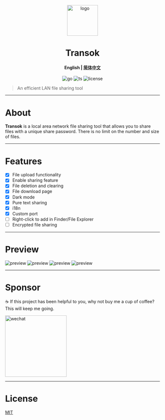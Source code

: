
<div align="center">
  <img src="https://github.com/bent2685/transok-wails/blob/main/readme_assets/logo.png" alt="logo" width="100" height="100" />
</div>

<h1 align="center">Transok</h1>

<h4 align="center"><strong>English</strong> | <a href="https://github.com/bent2685/transok-wails/blob/main/README_zh.md">
简体中文</a></h4>

<div align="center">

![go][go-badge]
![ts][ts-badge]
![license][license-badge]

</div>

> An efficient LAN file sharing tool

---

# About

**Transok** is a local area network file sharing tool that allows you to share files with a unique share password. There is no limit on the number and size of files.

---

# Features

- [x] File upload functionality
- [x] Enable sharing feature
- [x] File deletion and clearing
- [x] File download page
- [x] Dark mode
- [x] Pure text sharing
- [x] i18n
- [x] Custom port
- [ ] Right-click to add in Finder/File Explorer
- [ ] Encrypted file sharing

---

# Preview

![preview](https://github.com/bent2685/transok-wails/blob/main/readme_assets/preview1.png)
![preview](https://github.com/bent2685/transok-wails/blob/main/readme_assets/preview2.png)
![preview](https://github.com/bent2685/transok-wails/blob/main/readme_assets/preview3.png)
![preview](https://github.com/bent2685/transok-wails/blob/main/readme_assets/preview4.png)

---

# Sponsor

☕ If this project has been helpful to you, why not buy me a cup of coffee? This will keep me going.

<img src="https://github.com/bent2685/transok-wails/blob/main/readme_assets/sponsor.jpeg" alt="wechat" width="200" />

---

# License

[MIT](/LICENSE)

[go-badge]: https://img.shields.io/github/go-mod/go-version/bent2685/transok-wails
[ts-badge]: https://badgen.net/badge/-/TypeScript/blue?icon=typescript&label
[license-badge]: https://img.shields.io/github/license/bent2685/transok-wails
